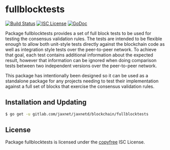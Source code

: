 fullblocktests
==============

[![Build Status](https://gitlab.com/jaxnet/jaxnetd/workflows/Build%20and%20Test/badge.svg)](https://gitlab.com/jaxnet/jaxnetd/actions)
[![ISC License](http://img.shields.io/badge/license-ISC-blue.svg)](http://copyfree.org)
[![GoDoc](https://img.shields.io/badge/godoc-reference-blue.svg)](https://pkg.go.dev/gitlab.com/jaxnet/jaxnetd/blockchain/fullblocktests)

Package fullblocktests provides a set of full block tests to be used for testing
the consensus validation rules.  The tests are intended to be flexible enough to
allow both unit-style tests directly against the blockchain code as well as
integration style tests over the peer-to-peer network.  To achieve that goal,
each test contains additional information about the expected result, however
that information can be ignored when doing comparison tests between two
independent versions over the peer-to-peer network.

This package has intentionally been designed so it can be used as a standalone
package for any projects needing to test their implementation against a full set
of blocks that exercise the consensus validation rules.

## Installation and Updating

```bash
$ go get -u gitlab.com/jaxnet/jaxnetd/blockchain/fullblocktests
```

## License

Package fullblocktests is licensed under the [copyfree](http://copyfree.org) ISC
License.
